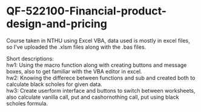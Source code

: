 # QF-522100-Financial-product-design-and-pricing
Course taken in NTHU using Excel VBA, data used is mostly in excel files, so I've uploaded the .xlsm files along with the .bas files.

Short descriptions:  
hw1: Using the macro function along with creating buttons and message boxes, also to get familiar with the VBA editor in excel.  
hw2: Knowing the differece between functions and sub and created both to calculate black scholes for given data.  
hw3: Create userform interface and buttons to switch between worksheets, also calculate vanilla call, put and cashornothing call, put using black scholes formula.  

